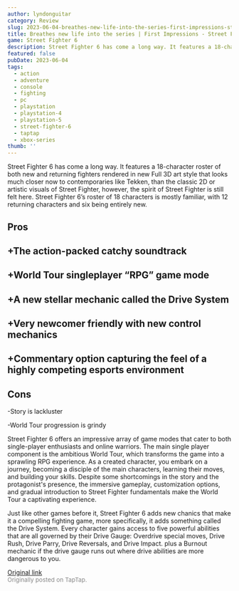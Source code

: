 ```yaml
---
author: lyndonguitar
category: Review
slug: 2023-06-04-breathes-new-life-into-the-series-first-impressions-street-fighter-6
title: Breathes new life into the series | First Impressions - Street Fighter 6
game: Street Fighter 6
description: Street Fighter 6 has come a long way. It features a 18-character roster of both new and returning fighters rendered in new Full 3D art style that looks much closer now to contemporaries like Tekken, than the classic 2D or artistic visuals of Street Fighter, however, the spirit of Street Fighter is still felt here. Street Fighter 6’s roster of 18 characters is mostly familiar, with 12 returning characters and six being entirely new.
featured: false
pubDate: 2023-06-04
tags:
  - action
  - adventure
  - console
  - fighting
  - pc
  - playstation
  - playstation-4
  - playstation-5
  - street-fighter-6
  - taptap
  - xbox-series
thumb: ''
---
```


Street Fighter 6 has come a long way. It features a 18-character roster of both new and returning fighters rendered in new Full 3D art style that looks much closer now to contemporaries like Tekken, than the classic 2D or artistic visuals of Street Fighter, however, the spirit of Street Fighter is still felt here. Street Fighter 6’s roster of 18 characters is mostly familiar, with 12 returning characters and six being entirely new.




## Pros



## +The action-packed catchy soundtrack


## +World Tour singleplayer “RPG” game mode


## +A new stellar mechanic called the Drive System


## +Very newcomer friendly with new control mechanics


## +Commentary option capturing the feel of a highly competing esports environment




## Cons


-Story is lackluster

-World Tour progression is grindy

Street Fighter 6 offers an impressive array of game modes that cater to both single-player enthusiasts and online warriors. The main single player component is the ambitious World Tour, which transforms the game into a sprawling RPG experience. As a created character, you embark on a journey, becoming a disciple of the main characters, learning their moves, and building your skills. Despite some shortcomings in the story and the protagonist's presence, the immersive gameplay, customization options, and gradual introduction to Street Fighter fundamentals make the World Tour a captivating experience.

Just like other games before it, Street Fighter 6 adds new chanics that make it a compelling fighting game, more specifically, it adds something called the Drive System.   Every character gains access to five powerful abilities that are all governed by their Drive Gauge: Overdrive special moves, Drive Rush, Drive Parry, Drive Reversals, and Drive Impact. plus a Burnout mechanic if the drive gauge runs out where drive abilities are more dangerous to you.

[Original link](https://www.taptap.io/post/5759845)<br><span style="font-size: 0.95em; color: #888;">Originally posted on TapTap.</span>